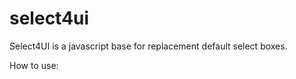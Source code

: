 # select4ui
Select4UI is a javascript base for replacement default select boxes.

How to use:
<script src="./your_path/public/main.min.js">

then call the select function
`select('.fs-select');`